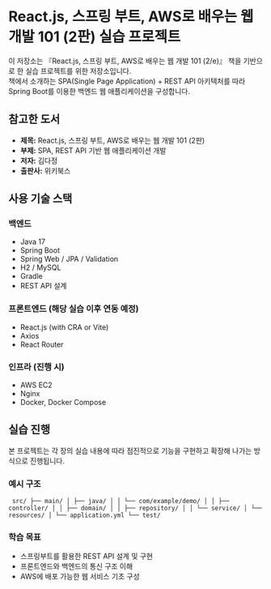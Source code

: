 # React.js, 스프링 부트, AWS로 배우는 웹 개발 101 (2판) 실습 프로젝트

이 저장소는 『React.js, 스프링 부트, AWS로 배우는 웹 개발 101 (2/e)』 책을 기반으로 한 실습 프로젝트를 위한 저장소입니다.  
책에서 소개하는 SPA(Single Page Application) + REST API 아키텍처를 따라 Spring Boot를 이용한 백엔드 웹 애플리케이션을 구성합니다.

## 참고한 도서

- **제목:** React.js, 스프링 부트, AWS로 배우는 웹 개발 101 (2판)  
- **부제:** SPA, REST API 기반 웹 애플리케이션 개발  
- **저자:** 김다정  
- **출판사:** 위키북스

## 사용 기술 스택

### 백엔드
- Java 17
- Spring Boot
- Spring Web / JPA / Validation
- H2 / MySQL
- Gradle
- REST API 설계

### 프론트엔드 (해당 실습 이후 연동 예정)
- React.js (with CRA or Vite)
- Axios
- React Router

### 인프라 (진행 시)
- AWS EC2
- Nginx
- Docker, Docker Compose

## 실습 진행

본 프로젝트는 각 장의 실습 내용에 따라 점진적으로 기능을 구현하고 확장해 나가는 방식으로 진행됩니다.

### 예시 구조
<pre><code> src/ ├── main/ │ ├── java/ │ │ └── com/example/demo/ │ │ ├── controller/ │ │ ├── domain/ │ │ ├── repository/ │ │ └── service/ │ └── resources/ │ └── application.yml └── test/ </code></pre>

### 학습 목표
- 스프링부트를 활용한 REST API 설계 및 구현
- 프론트엔드와 백엔드의 통신 구조 이해
- AWS에 배포 가능한 웹 서비스 기초 구성
